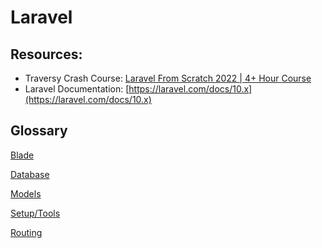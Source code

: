 # Laravel

## Resources:

- Traversy Crash Course: [Laravel From Scratch 2022 | 4+ Hour Course](https://youtu.be/MYyJ4PuL4pY?t=4742)
- Laravel Documentation: [https://laravel.com/docs/10.x](https://laravel.com/docs/10.x)

## Glossary

[Blade](blade) 

[Database](database)  

[Models](models.md) 

[Setup/Tools](setup-tools)

[Routing](routing.md)
